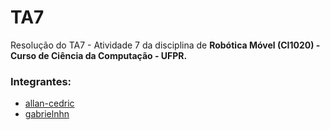 # TA7
Resolução do TA7 - Atividade 7 da disciplina de **Robótica Móvel (CI1020) - Curso de Ciência da Computação - UFPR.**

### Integrantes:

* [allan-cedric](https://github.com/allan-cedric)
* [gabrielnhn](https://github.com/gabrielnhn)
